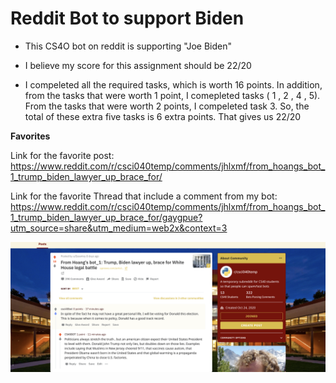 # Reddit Bot to support Biden

- This CS4O bot on reddit is supporting "Joe Biden"

- I believe my score for this assignment should be 22/20 

- I compeleted all the required tasks, which is worth 16 points. In addition, from the tasks that were worth 1 point, I comepleted tasks ( 1 , 2 , 4 , 5). 
From the tasks that were worth 2 points, I compeleted task 3. So, the total of these extra five tasks is 6 extra points. That gives us 22/20

**Favorites**

Link for the favorite post: https://www.reddit.com/r/csci040temp/comments/jhlxmf/from_hoangs_bot_1_trump_biden_lawyer_up_brace_for/

Link for the favorite Thread that include a comment from my bot: https://www.reddit.com/r/csci040temp/comments/jhlxmf/from_hoangs_bot_1_trump_biden_lawyer_up_brace_for/gaygpue?utm_source=share&utm_medium=web2x&context=3 

![Favorite Post, Thread, and CS40 bot comment](fav.png)
